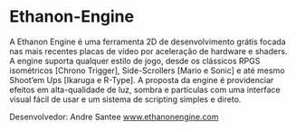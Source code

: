 Ethanon-Engine
==============

A Ethanon Engine é uma ferramenta 2D de desenvolvimento grátis focada nas mais recentes placas de vídeo por aceleração de hardware e shaders. A engine suporta qualquer estilo de jogo, desde os clássicos RPGS isométricos [Chrono Trigger], Side-Scrollers [Mario e Sonic] e até mesmo Shoot’em Ups [Ikaruga e R-Type]. A proposta da engine é providenciar efeitos em alta-qualidade de luz, sombra e partículas com uma interface visual fácil de usar e um sistema de scripting simples e direto.

Desenvolvedor: Andre Santee
www.ethanonengine.com
